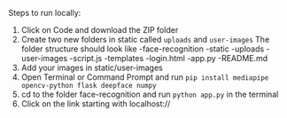 Steps to run locally:
1. Click on Code and download the ZIP folder
2. Create two new folders in static called `uploads` and `user-images`
   The folder structure should look like
   -face-recognition
       -static
           -uploads
           -user-images
           -script.js
       -templates
           -login.html
       -app.py
       -README.md
4. Add your images in static/user-images
5. Open Terminal or Command Prompt and run `pip install mediapipe opencv-python flask deepface numpy`
6. cd to the folder face-recognition and run `python app.py` in the terminal
7. Click on the link starting with localhost://
